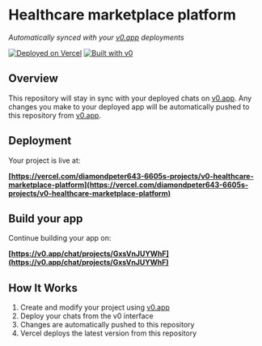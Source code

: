 # Healthcare marketplace platform

*Automatically synced with your [v0.app](https://v0.app) deployments*

[![Deployed on Vercel](https://img.shields.io/badge/Deployed%20on-Vercel-black?style=for-the-badge&logo=vercel)](https://vercel.com/diamondpeter643-6605s-projects/v0-healthcare-marketplace-platform)
[![Built with v0](https://img.shields.io/badge/Built%20with-v0.app-black?style=for-the-badge)](https://v0.app/chat/projects/GxsVnJUYWhF)

## Overview

This repository will stay in sync with your deployed chats on [v0.app](https://v0.app).
Any changes you make to your deployed app will be automatically pushed to this repository from [v0.app](https://v0.app).

## Deployment

Your project is live at:

**[https://vercel.com/diamondpeter643-6605s-projects/v0-healthcare-marketplace-platform](https://vercel.com/diamondpeter643-6605s-projects/v0-healthcare-marketplace-platform)**

## Build your app

Continue building your app on:

**[https://v0.app/chat/projects/GxsVnJUYWhF](https://v0.app/chat/projects/GxsVnJUYWhF)**

## How It Works

1. Create and modify your project using [v0.app](https://v0.app)
2. Deploy your chats from the v0 interface
3. Changes are automatically pushed to this repository
4. Vercel deploys the latest version from this repository
